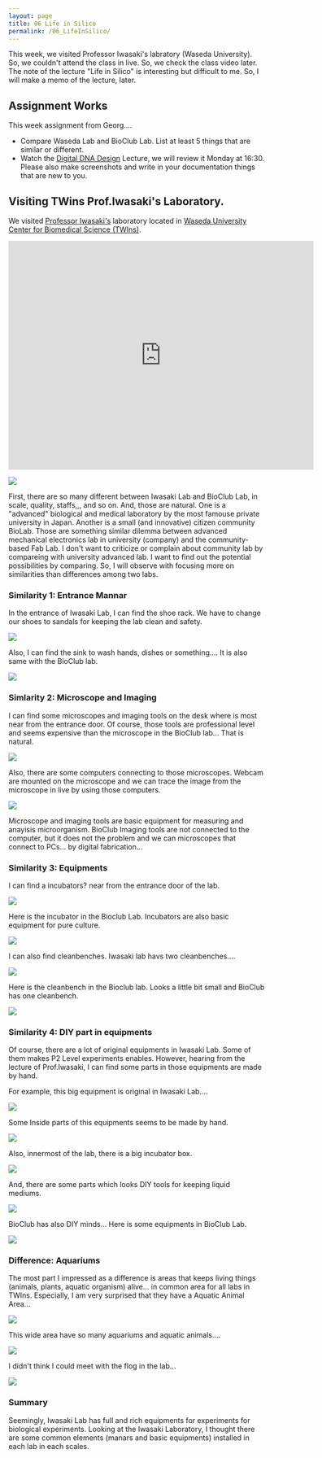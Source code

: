 ```yaml
---
layout: page
title: 06 Life in Silico
permalink: /06_LifeInSilico/
---
```


This week, we visited Professor Iwasaki's labratory (Waseda University). So, we couldn't attend the class in live. So, we check the class video later. The note of the lecture "Life in Silico" is interesting but difficult to me. So, I will make a memo of the lecture, later.

## Assignment Works

This week assignment from Georg....

- Compare Waseda Lab and BioClub Lab. List at least 5 things that are similar or different.
- Watch the [Digital DNA Design](https://vimeo.com/696442612) Lecture, we will review it Monday at 16:30. Please also make screenshots and write in your documentation things that are new to you.


## Visiting TWins Prof.Iwasaki's Laboratory.

We visited [Professor Iwasaki's](https://hideo-iwasaki.com/work) laboratory located in [Waseda University Center for Biomedical Science (TWIns)](https://www.waseda.jp/inst/twins/en/).

<iframe src="https://www.google.com/maps/embed?pb=!1m18!1m12!1m3!1d3240.1618050071543!2d139.71945371586287!3d35.697635680190274!2m3!1f0!2f0!3f0!3m2!1i1024!2i768!4f13.1!3m3!1m2!1s0x60188ce52c8ea001%3A0x79f2b7425642a965!2z5pep56iy55Sw5aSn5a2mIOWFiOerr-eUn-WRveWMu-enkeWtpuOCu-ODs-OCv-ODvO-8iFRXSW5z77yJ!5e0!3m2!1sja!2sjp!4v1649603320171!5m2!1sja!2sjp" width="600" height="450" style="border:0;" allowfullscreen="" loading="lazy" referrerpolicy="no-referrer-when-downgrade"></iframe>

![](../images/week06/6-1.jpg)

First, there are so many different between Iwasaki Lab and BioClub Lab, in scale, quality, staffs,,, and so on. And, those are natural. One is a "advanced" biological and medical laboratory by the most famouse private university in Japan. Another is a small (and innovative) citizen community BioLab. Those are something similar dilemma between advanced mechanical electronics lab in university (company) and the community-based Fab Lab. I don't want to criticize or complain about community lab by compareing with university advanced lab. I want to find out the potential possibilities by comparing. So, I will observe with focusing more on similarities than differences among two labs.

### Similarity 1: Entrance Mannar

In the entrance of Iwasaki Lab, I can find the shoe rack. We have to change our shoes to sandals for keeping the lab clean and safety. 

![](../images/week06/6-2.jpg)

Also, I can find the sink to wash hands, dishes or something.... It is also same with the BioClub lab.

![](../images/week06/6-3.jpg)

### Simlarity 2: Microscope and Imaging

I can find some microscopes and imaging tools on the desk where is most near from the entrance door. Of course, those tools are professional level and seems expensive than the microscope in the BioClub lab... That is natural.

![](../images/week06/6-5.jpg)

Also, there are some computers connecting to those microscopes. Webcam are mounted on the microscope and we can trace the image from the microscope in live by using those computers.

![](../images/week06/6-4.jpg)

Microscope and imaging tools are basic equipment for measuring and anayisis microorganism. BioClub Imaging tools are not connected to the computer, but it does not the problem and we can microscopes that connect to PCs... by digital fabrication...

### Similarity 3: Equipments

I can find a incubators? near from the entrance door of the lab. 

![](../images/week06/6-6.jpg)

Here is the incubator in the Bioclub Lab. Incubators are also basic equipment for pure culture.

![](../images/week06/6-7.jpg)

I can also find cleanbenches. Iwasaki lab havs two cleanbenches....

![](../images/week06/6-8.jpg)

Here is the cleanbench in the Bioclub lab. Looks a little bit small and BioClub has one cleanbench. 

![](../images/week04/4-10.jpg)


### Similarity 4: DIY part in equipments

Of course, there are a lot of original equipments in Iwasaki Lab. Some of them makes P2 Level experiments enables. However, hearing from the lecture of Prof.Iwasaki, I can find some parts in those equipments are made by hand.

For example, this big equipment is original in Iwasaki Lab.... 

![](../images/week06/6-9.jpg)

Some Inside parts of this equipments seems to be made by hand.

![](../images/week06/6-10.jpg)

Also, innermost of the lab, there is a big incubator box. 

![](../images/week06/6-11.jpg)

And, there are some parts which looks DIY tools for keeping liquid mediums.

![](../images/week06/6-12.jpg)

BioClub has also DIY minds... Here is some equipments in BioClub Lab.

![](../images/week06/6-16.jpg)

### Difference: Aquariums

The most part I impressed as a difference is areas that keeps living things (animals, plants, aquatic organism) alive... in common area for all labs in TWIns. Especially, I am very surprised that they have a Aquatic Animal Area...

![](../images/week06/6-13.jpg)

This wide area have so many aquariums and aquatic animals.... 

![](../images/week06/6-14.jpg)

I didn't think I could meet with the flog in the lab...

![](../images/week06/6-15.jpg)

### Summary

Seemingly, Iwasaki Lab has full and rich equipments for experiments for biological experiments.  Looking at the Iwasaki Laboratory, I thought there are some common elements (manars and basic equipments) installed in each lab in each scales. 





